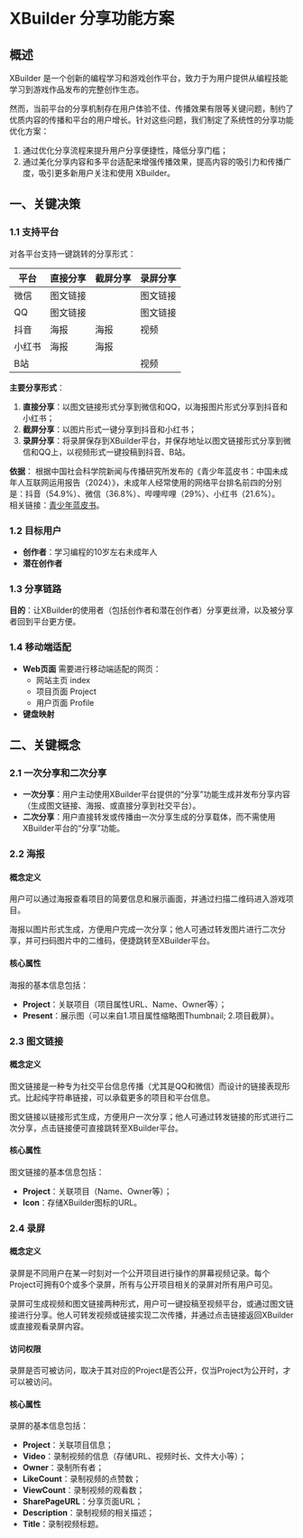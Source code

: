 # XBuilder 分享功能方案

## 概述
XBuilder 是一个创新的编程学习和游戏创作平台，致力于为用户提供从编程技能学习到游戏作品发布的完整创作生态。

然而，当前平台的分享机制存在用户体验不佳、传播效果有限等关键问题，制约了优质内容的传播和平台的用户增长。针对这些问题，我们制定了系统性的分享功能优化方案：
1. 通过优化分享流程来提升用户分享便捷性，降低分享门槛；
2. 通过美化分享内容和多平台适配来增强传播效果，提高内容的吸引力和传播广度，吸引更多新用户关注和使用 XBuilder。

## 一、关键决策

### 1.1 支持平台
对各平台支持一键跳转的分享形式：

| 平台   | 直接分享   | 截屏分享   | 录屏分享   |
|--------|------------|------------|------------|
| 微信   | 图文链接   |            | 图文链接   |
| QQ     | 图文链接   |            | 图文链接   |
| 抖音   | 海报       | 海报       | 视频       |
| 小红书 | 海报       | 海报       |            |
| B站    |            |            | 视频       |

**主要分享形式**：
1. **直接分享**：以图文链接形式分享到微信和QQ，以海报图片形式分享到抖音和小红书；
2. **截屏分享**：以图片形式一键分享到抖音和小红书；
3. **录屏分享**：将录屏保存到XBuilder平台，并保存地址以图文链接形式分享到微信和QQ上，以视频形式一键投稿到抖音、B站。

**依据**：
根据中国社会科学院新闻与传播研究所发布的《青少年蓝皮书：中国未成年人互联网运用报告（2024）》，未成年人经常使用的网络平台排名前四的分别是：抖音（54.9%）、微信（36.8%）、哔哩哔哩（29%）、小红书（21.6%）。  
相关链接：[青少年蓝皮书](https://www.sohu.com/a/808455426_100116740)。

### 1.2 目标用户
- **创作者**：学习编程的10岁左右未成年人
- **潜在创作者**

### 1.3 分享链路
**目的**：让XBuilder的使用者（包括创作者和潜在创作者）分享更丝滑，以及被分享者回到平台更方便。

### 1.4 移动端适配
- **Web页面**
  需要进行移动端适配的网页：
  - 网站主页 index
  - 项目页面 Project
  - 用户页面 Profile
- **键盘映射**

## 二、关键概念

### 2.1 一次分享和二次分享
- **一次分享**：用户主动使用XBuilder平台提供的“分享”功能生成并发布分享内容（生成图文链接、海报、或直接分享到社交平台）。
- **二次分享**：用户直接转发或传播由一次分享生成的分享载体，而不需使用XBuilder平台的“分享”功能。

### 2.2 海报
#### 概念定义
用户可以通过海报查看项目的简要信息和展示画面，并通过扫描二维码进入游戏项目。

海报以图片形式生成，方便用户完成一次分享；他人可通过转发图片进行二次分享，并可扫码图片中的二维码，便捷跳转至XBuilder平台。

#### 核心属性
海报的基本信息包括：
- **Project**：关联项目（项目属性URL、Name、Owner等）；
- **Present**：展示图（可以来自1.项目属性缩略图Thumbnail; 2.项目截屏）。

### 2.3 图文链接
#### 概念定义
图文链接是一种专为社交平台信息传播（尤其是QQ和微信）而设计的链接表现形式。比起纯字符串链接，可以承载更多的项目和平台信息。

图文链接以链接形式生成，方便用户一次分享；他人可通过转发链接的形式进行二次分享，点击链接便可直接跳转至XBuilder平台。

#### 核心属性
图文链接的基本信息包括：
- **Project**：关联项目（Name、Owner等）；
- **Icon**：存储XBuilder图标的URL。

### 2.4 录屏
#### 概念定义
录屏是不同用户在某一时刻对一个公开项目进行操作的屏幕视频记录。每个Project可拥有0个或多个录屏，所有与公开项目相关的录屏对所有用户可见。

录屏可生成视频和图文链接两种形式，用户可一键投稿至视频平台，或通过图文链接进行分享。他人可转发视频或链接实现二次传播，并通过点击链接返回XBuilder或直接观看录屏内容。

#### 访问权限
录屏是否可被访问，取决于其对应的Project是否公开，仅当Project为公开时，才可以被访问。

#### 核心属性
录屏的基本信息包括：
- **Project**：关联项目信息；
- **Video**：录制视频的信息（存储URL、视频时长、文件大小等）；
- **Owner**：录制所有者；
- **LikeCount**：录制视频的点赞数；
- **ViewCount**：录制视频的观看数；
- **SharePageURL**：分享页面URL；
- **Description**：录制视频的相关描述；
- **Title**：录制视频标题。
